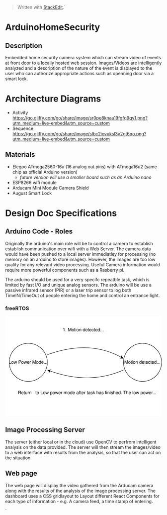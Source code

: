 


> Written with [StackEdit](https://stackedit.io/).`
> 

# ArduinoHomeSecurity


## Description
Embedded home security camera system which can stream video of events at front door to a locally hosted web session. Images/Videos are intelligently analyzed and a description of the nature of the event is displayed to the user who can authorize appropriate actions such as openning door via a smart lock. 

# Architecture Diagrams 
- Activity https://go.gliffy.com/go/share/image/sr0pe8knaa19fgfq9qy1.png?utm_medium=live-embed&utm_source=custom 
- Sequence https://go.gliffy.com/go/share/image/slbc2iovuksl3v2gt6qo.png?utm_medium=live-embed&utm_source=custom


## Materials 

* Elegoo ATmega2560-16u (16 analog out pins) with ATmega16u2 (same chip as official Arduino version)
  * *future version will use a smaller board such as an Arduino nano*
* ESP8266 wifi module 
* Arducam Mini Module Camera Shield
* August Smart Lock

# Design Doc Specifications 

## Arduino Code - Roles
Originally the arduino's main role will be to control a camera to establish establish communication over wifi with a Web Server. The camera data would have been pushed to a local server immediatley for processing (no memory on an arduino to store images). However, the images are too low quality for any relevant video processing. Useful Camera information would require more powerful components such as a Rasberry pi. 

The arduino should be used for a very specifc repeatble task, which is limited by fast I/O and unique analog sensors. The arduino will be use a passive infrared sensor (PIR) or a laser trip sensor to log both TimeIN/TimeOut of people entering the home and control an entrance light. 

### freeRTOS
![Alt](Arduino_State_Diagram.svg) 


## Image Processing Server
The server (either local or in the cloud) use OpenCV to perfrom intelligent analysis on the data provided. The server will then stream the images/video to a web interface with results from the analysis, so that the user can act on the situation. 

## Web page 
The web page will display the video gathered from the Arducam camera along with the results of the analysis of the image processing server. The dashboard uses a CSS gridlayout to Layout different React Components for each type of information - e.g. A camera feed, a time stamp of entering. 



`
